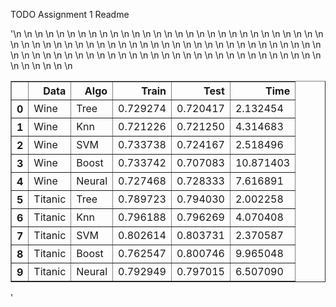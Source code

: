 TODO Assignment 1 Readme


'<table border="1" class="dataframe">\n  <thead>\n    <tr style="text-align: right;">\n      <th></th>\n      <th>Data</th>\n      <th>Algo</th>\n      <th>Train</th>\n      <th>Test</th>\n      <th>Time</th>\n    </tr>\n  </thead>\n  <tbody>\n    <tr>\n      <th>0</th>\n      <td>Wine</td>\n      <td>Tree</td>\n      <td>0.729274</td>\n      <td>0.720417</td>\n      <td>2.132454</td>\n    </tr>\n    <tr>\n      <th>1</th>\n      <td>Wine</td>\n      <td>Knn</td>\n      <td>0.721226</td>\n      <td>0.721250</td>\n      <td>4.314683</td>\n    </tr>\n    <tr>\n      <th>2</th>\n      <td>Wine</td>\n      <td>SVM</td>\n      <td>0.733738</td>\n      <td>0.724167</td>\n      <td>2.518496</td>\n    </tr>\n    <tr>\n      <th>3</th>\n      <td>Wine</td>\n      <td>Boost</td>\n      <td>0.733742</td>\n      <td>0.707083</td>\n      <td>10.871403</td>\n    </tr>\n    <tr>\n      <th>4</th>\n      <td>Wine</td>\n      <td>Neural</td>\n      <td>0.727468</td>\n      <td>0.728333</td>\n      <td>7.616891</td>\n    </tr>\n    <tr>\n      <th>5</th>\n      <td>Titanic</td>\n      <td>Tree</td>\n      <td>0.789723</td>\n      <td>0.794030</td>\n      <td>2.002258</td>\n    </tr>\n    <tr>\n      <th>6</th>\n      <td>Titanic</td>\n      <td>Knn</td>\n      <td>0.796188</td>\n      <td>0.796269</td>\n      <td>4.070408</td>\n    </tr>\n    <tr>\n      <th>7</th>\n      <td>Titanic</td>\n      <td>SVM</td>\n      <td>0.802614</td>\n      <td>0.803731</td>\n      <td>2.370587</td>\n    </tr>\n    <tr>\n      <th>8</th>\n      <td>Titanic</td>\n      <td>Boost</td>\n      <td>0.762547</td>\n      <td>0.800746</td>\n      <td>9.965048</td>\n    </tr>\n    <tr>\n      <th>9</th>\n      <td>Titanic</td>\n      <td>Neural</td>\n      <td>0.792949</td>\n      <td>0.797015</td>\n      <td>6.507090</td>\n    </tr>\n  </tbody>\n</table>'

